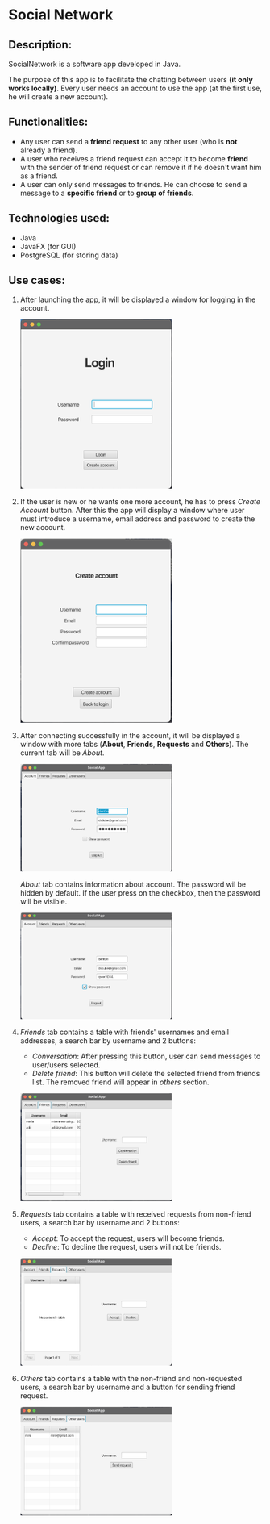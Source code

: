 <h1>Social Network</h1>

<h2>Description: </h2>
<p>
  SocialNetwork is a software app developed in Java. 
</p>
<p>
  The purpose of this app is to facilitate the chatting between users <b>(it only works locally)</b>. Every user needs an account to use the app (at the first use, he will create a new account).
</p>

<h2>Functionalities: </h2>
<ul>
  <li>
    Any user can send a <b>friend request</b> to any other user (who is <b>not</b> already a friend).
  </li>
  <li>
    A user who receives a friend request can accept it to become <b>friend</b> with the sender of friend request or can remove it if he doesn't want him as a friend.
  </li>
  <li>
    A user can only send messages to friends. He can choose to send a message to a <b>specific friend</b> or to <b>group of friends</b>.
  </li>
</ul>

<h2>Technologies used: </h2>
<ul>
  <li>
    Java
  </li>
  <li>
    JavaFX (for GUI)
  </li>
  <li>
    PostgreSQL (for storing data)
  </li>
</ul>

<h2>Use cases: </h2>
<ol>
  <li>
    <p>After launching the app, it will be displayed a window for logging in the account.</p>
    <img src="https://github.com/denton1612/Projects/blob/main/SocialNetwork/images/login_window.png" alt="login_window" width="300">
  </li>
  <li>
    <p>If the user is new or he wants one more account, he has to press <i>Create Account</i> button. After this the app will display a window where user must introduce
      a username, email address and password to create the new account.
    </p>
    <img src="https://github.com/denton1612/Projects/blob/main/SocialNetwork/images/create_account_window.png" alt="create_account_window" width="300">
  </li>
  <li>
    <p>
      After connecting successfully in the account, it will be displayed a window with more tabs (<b>About</b>, <b>Friends</b>, <b>Requests</b> and <b>Others</b>). The current tab
      will be <i>About</i>.
    </p>
    <img src="https://github.com/denton1612/Projects/blob/main/SocialNetwork/images/about_tab.png" alt="about_tab" width="300">
    <p><i>About</i> tab contains information about account. The password wil be hidden by default. If the user press on the checkbox, then the password will be
      visible.</p>
    <img src="https://github.com/denton1612/Projects/blob/main/SocialNetwork/images/show_password_window.png" alt="show_password_window" width="300">
  </li>
  <li>
    <p>
      <i>Friends</i> tab contains a table with friends' usernames and email addresses, a search bar by username and 2 buttons:
      <ul>
        <li>
          <i>Conversation</i>: After pressing this button, user can send messages to user/users selected.
        </li>
        <li>
          <i>Delete friend</i>: This button will delete the selected friend from friends list. The removed friend will appear in <i>others</i> section.
        </li>
      </ul>
    </p>
    <img src="https://github.com/denton1612/Projects/blob/main/SocialNetwork/images/friends_tab.png" alt="friends_tab" width="300">
  </li>
  <li>
    <p>
      <i>Requests</i> tab contains a table with received requests from non-friend users, a search bar by username and 2 buttons:
      <ul>
        <li>
          <i>Accept</i>: To accept the request, users will become friends.
        </li>
        <li>
          <i>Decline</i>: To decline the request, users will not be friends.
        </li>
      </ul>
    </p>
    <img src="https://github.com/denton1612/Projects/blob/main/SocialNetwork/images/requests_tab.png" alt="requests_tab" width="300">
  </li>
  <li>
    <p><i>Others</i> tab contains a table with the non-friend and non-requested users, a search bar by username and a button for sending friend request.</p>
    <img src="https://github.com/denton1612/Projects/blob/main/SocialNetwork/images/others_tab.png" alt="others_tab" width="300">
  </li>
</ol>


